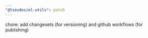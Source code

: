 ```yaml
---
"@tsevdos/el-utils": patch
---
```


chore: add changesets (for versioning) and github workflows (for publishing)
